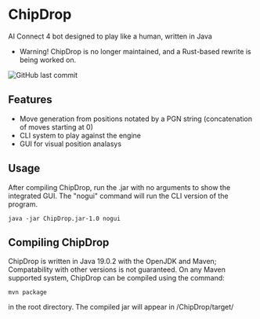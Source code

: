 # ChipDrop
AI Connect 4 bot designed to play like a human, written in Java

* Warning! ChipDrop is no longer maintained, and a Rust-based rewrite is being worked on.

![GitHub last commit](https://img.shields.io/github/last-commit/MrPiggyPegasus/ChipDrop?style=for-the-badge)

## Features
- Move generation from positions notated by a PGN string (concatenation of moves starting at 0)
- CLI system to play against the engine
- GUI for visual position analasys

## Usage
After compiling ChipDrop, run the .jar with no arguments to show the integrated GUI.
The "nogui" command will run the CLI version of the program.
```
java -jar ChipDrop.jar-1.0 nogui
```

## Compiling ChipDrop
ChipDrop is written in Java 19.0.2 with the OpenJDK and Maven; Compatability with other versions is not guaranteed.
On any Maven supported system, ChipDrop can be compiled using the command:
```
mvn package
```
in the root directory. The compiled jar will appear in /ChipDrop/target/
